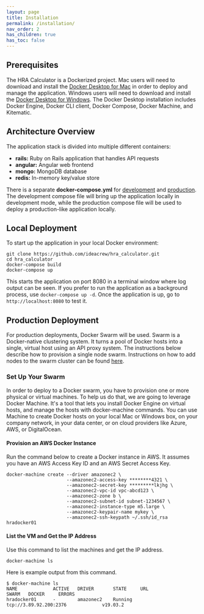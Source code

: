 ```yaml
---
layout: page
title: Installation
permalink: /installation/
nav_order: 2
has_children: true
has_toc: false
---
```


## Prerequisites
The HRA Calculator is a Dockerized project.  Mac users will need to download and install the [Docker Desktop for Mac](https://docs.docker.com/docker-for-mac/install/) in order to deploy and manage the application.  Windows users will need to download and install the [Docker Desktop for Windows](https://docs.docker.com/docker-for-windows/install/).  The Docker Desktop installation includes Docker Engine, Docker CLI client, Docker Compose, Docker Machine, and Kitematic.


## Architecture Overview
The application stack is divided into multiple different containers:

- **rails:** Ruby on Rails application that handles API requests 
- **angular:** Angular web frontend
- **mongo:** MongoDB database
- **redis:** In-memory key/value store 


There is a separate **docker-compose.yml** for [development](docker-compose.yml) and [production](docker-compose.prod.yml).  The development compose file will bring up the application locally in development mode, while the production compose file will be used to deploy a production-like application locally.


## Local Deployment
To start up the application in your local Docker environment:

```
git clone https://github.com/ideacrew/hra_calculator.git
cd hra_calculator
docker-compose build
docker-compose up
```
This starts the application on port 8080 in a terminal window where log output can be seen.  If you prefer to run the application as a background process, use `docker-compose up -d`.  Once the application is up, go to `http://localhost:8080` to test it.


## Production Deployment
For production deployments, Docker Swarm will be used.  Swarm is a Docker-native clustering system.  It turns a pool of Docker hosts into a single, virtual host using an API proxy system.  The instructions below describe how to provision a single node swarm.  Instructions on how to add nodes to the swarm cluster can be found [here](https://docs.docker.com/v17.09/get-started/part4/#set-up-your-swarm).

### Set Up Your Swarm
In order to deploy to a Docker swarm, you have to provision one or more physical or virtual machines.  To help us do that, we are going to leverage Docker Machine.  It's a tool that lets you install Docker Engine on virtual hosts, and manage the hosts with docker-machine commands. You can use Machine to create Docker hosts on your local Mac or Windows box, on your company network, in your data center, or on cloud providers like Azure, AWS, or DigitalOcean.  

#### Provision an AWS Docker Instance
Run the command below to create a Docker instance in AWS.  It assumes you have an AWS Access Key ID and an AWS Secret Access Key.  
```
docker-machine create --driver amazonec2 \
                      --amazonec2-access-key ********4321 \
                      --amazonec2-secret-key *********lkjhg \
                      --amazonec2-vpc-id vpc-abcd123 \
                      --amazonec2-zone b \
                      --amazonec2-subnet-id subnet-1234567 \
                      --amazonec2-instance-type m5.large \
                      --amazonec2-keypair-name mykey \
                      --amazonec2-ssh-keypath ~/.ssh/id_rsa hradocker01
```
#### List the VM and Get the IP Address
Use this command to list the machines and get the IP address.   
```
docker-machine ls
```
Here is example output from this command.
```
$ docker-machine ls
NAME             ACTIVE   DRIVER       STATE     URL                        SWARM   DOCKER     ERRORS
hradocker01      -        amazonec2    Running   tcp://3.89.92.200:2376             v19.03.2
```
